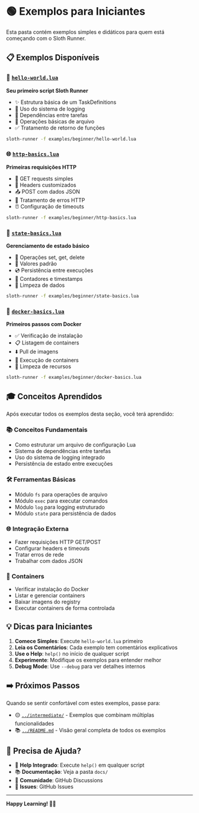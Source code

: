 # 🟢 Exemplos para Iniciantes

Esta pasta contém exemplos simples e didáticos para quem está começando com o Sloth Runner.

## 📋 Exemplos Disponíveis

### 🌟 [`hello-world.lua`](./hello-world.lua)
**Seu primeiro script Sloth Runner**
- ✨ Estrutura básica de um TaskDefinitions
- 📝 Uso do sistema de logging
- 🔗 Dependências entre tarefas
- 📁 Operações básicas de arquivo
- ✅ Tratamento de retorno de funções

```bash
sloth-runner -f examples/beginner/hello-world.lua
```

### 🌐 [`http-basics.lua`](./http-basics.lua) 
**Primeiras requisições HTTP**
- 📡 GET requests simples
- 🔧 Headers customizados
- 📤 POST com dados JSON
- 🚨 Tratamento de erros HTTP
- ⏰ Configuração de timeouts

```bash
sloth-runner -f examples/beginner/http-basics.lua
```

### 💾 [`state-basics.lua`](./state-basics.lua)
**Gerenciamento de estado básico**
- 📝 Operações set, get, delete
- 🎯 Valores padrão
- 💿 Persistência entre execuções
- 🔢 Contadores e timestamps
- 🧹 Limpeza de dados

```bash
sloth-runner -f examples/beginner/state-basics.lua
```

### 🐳 [`docker-basics.lua`](./docker-basics.lua)
**Primeiros passos com Docker**
- ✅ Verificação de instalação
- 📋 Listagem de containers
- ⬇️ Pull de imagens
- 🚀 Execução de containers
- 🧹 Limpeza de recursos

```bash
sloth-runner -f examples/beginner/docker-basics.lua
```

## 🎓 Conceitos Aprendidos

Após executar todos os exemplos desta seção, você terá aprendido:

### 📚 **Conceitos Fundamentais**
- Como estruturar um arquivo de configuração Lua
- Sistema de dependências entre tarefas
- Uso do sistema de logging integrado
- Persistência de estado entre execuções

### 🛠️ **Ferramentas Básicas**
- Módulo `fs` para operações de arquivo
- Módulo `exec` para executar comandos
- Módulo `log` para logging estruturado
- Módulo `state` para persistência de dados

### 🌐 **Integração Externa**
- Fazer requisições HTTP GET/POST
- Configurar headers e timeouts
- Tratar erros de rede
- Trabalhar com dados JSON

### 🐳 **Containers**
- Verificar instalação do Docker
- Listar e gerenciar containers
- Baixar imagens do registry
- Executar containers de forma controlada

## 💡 Dicas para Iniciantes

1. **Comece Simples**: Execute `hello-world.lua` primeiro
2. **Leia os Comentários**: Cada exemplo tem comentários explicativos
3. **Use o Help**: `help()` no início de qualquer script
4. **Experimente**: Modifique os exemplos para entender melhor
5. **Debug Mode**: Use `--debug` para ver detalhes internos

## ➡️ Próximos Passos

Quando se sentir confortável com estes exemplos, passe para:

- 🟡 [`../intermediate/`](../intermediate/) - Exemplos que combinam múltiplas funcionalidades
- 📚 [`../README.md`](../README.md) - Visão geral completa de todos os exemplos

## 🤝 Precisa de Ajuda?

- 📖 **Help Integrado**: Execute `help()` em qualquer script
- 📚 **Documentação**: Veja a pasta `docs/`
- 💬 **Comunidade**: GitHub Discussions
- 🐛 **Issues**: GitHub Issues

---

**Happy Learning! 🦥✨**
